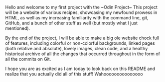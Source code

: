 Hello and welcome to my first project with the ~Odin Project~
This project will be a website of various recipes, showcasing my newfound 
prowess in HTML, as well as my increasing familiarity with the command line,
git, GitHub, and a bunch of other stuff as well (but mostly what I just mentioned).

By the end of the project, I will be able to make a big ole website chock full
of features, including colorful or non-colorful backgrounds, linked pages (both
relative and absolute), lovely images, clean code, and a healthy historical archive
of all the changes that occurred throughout in the form of all the commits on Git. 

I hope you are as excited as I am today to look back on this README and realize 
that you actually did all of this stuff! Wahooooooooooooooo